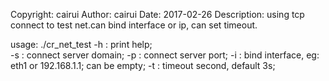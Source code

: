 Copyright:   cairui
Author:      cairui
Date:        2017-02-26
Description: using tcp connect to test net.can bind interface or ip, can set timeout.

usage: ./cr_net_test
    		   -h : print help;     
		   -s : connect server domain;
		   -p : connect server port;
		   -i : bind interface, eg: eth1 or 192.168.1.1; can be empty;
		   -t : timeout second, default 3s;

